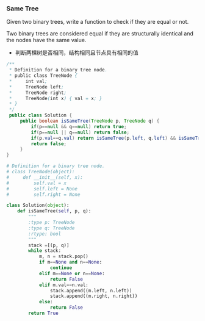 ### Same Tree

Given two binary trees, write a function to check if they are equal or not.

Two binary trees are considered equal if they are structurally identical and the nodes have the same value.

* 判断两棵树是否相同，结构相同且节点具有相同的值

``` java
/**
 * Definition for a binary tree node.
 * public class TreeNode {
 *     int val;
 *     TreeNode left;
 *     TreeNode right;
 *     TreeNode(int x) { val = x; }
 * }
 */
 public class Solution {
     public boolean isSameTree(TreeNode p, TreeNode q) {
         if(p==null && q==null) return true;
         if(p==null || q==null) return false;
         if(p.val==q.val) return isSameTree(p.left, q.left) && isSameTree(p.right, q.right);
         return false;
     }
}
```

``` python
# Definition for a binary tree node.
# class TreeNode(object):
#     def __init__(self, x):
#         self.val = x
#         self.left = None
#         self.right = None

class Solution(object):
    def isSameTree(self, p, q):
        """
        :type p: TreeNode
        :type q: TreeNode
        :rtype: bool
        """
        stack =[(p, q)]
        while stack:
            m, n = stack.pop()
            if m==None and n==None:
                continue
            elif m==None or n==None:
                return False
            elif m.val==n.val:
                stack.append((m.left, n.left))
                stack.append((m.right, n.right))
            else:
                return False
        return True
```
